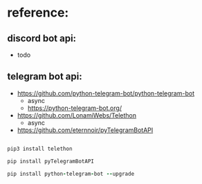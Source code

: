 # reference:

## discord bot api:

- todo

## telegram bot api:

- https://github.com/python-telegram-bot/python-telegram-bot
  - async
  - https://python-telegram-bot.org/
- https://github.com/LonamiWebs/Telethon
    - async
- https://github.com/eternnoir/pyTelegramBotAPI

```ruby

pip3 install telethon

pip install pyTelegramBotAPI

pip install python-telegram-bot --upgrade

```